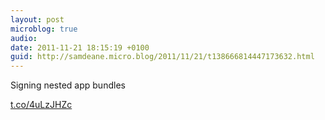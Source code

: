 ```yaml
---
layout: post
microblog: true
audio: 
date: 2011-11-21 18:15:19 +0100
guid: http://samdeane.micro.blog/2011/11/21/t138666814447173632.html
---
```

Signing nested app bundles

[t.co/4uLzJHZc](http://t.co/4uLzJHZc)

